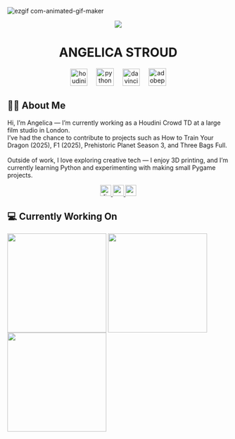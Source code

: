 
![ezgif com-animated-gif-maker](https://github.com/user-attachments/assets/b5f0d96c-6ea0-44e1-aa3a-700a739d250d)

<div align="center">
  <img src="https://visitor-badge.laobi.icu/badge?page_id=angelicagif.angelicagif&right_color=black"  />
</div>
<h1 align="center">ANGELICA STROUD</h1>

<div align="center">
  <img src="https://i.postimg.cc/wMds9RLx/houdini-skillicon.png" height="39" alt="houdini logo"  />
  <img width="12" />
  <img src="https://skillicons.dev/icons?i=py" height="40" alt="python logo"  />
  <img width="12" />
  <img src="https://i.postimg.cc/HLHK86m2/davinci-skillicon.png" height="39" alt="davinciresolve logo"  />
  <img width="12" />
  <img src="https://skillicons.dev/icons?i=ps" height="40" alt="adobephotoshop logo"  />
</div>




<h2>👩‍💻  About Me</h2>
<p align="left">Hi, I’m Angelica — I’m currently working as a Houdini Crowd TD at a large film studio in London.<br>I’ve had the chance to contribute to projects such as How to Train Your Dragon (2025), F1 (2025), Prehistoric Planet Season 3, and Three Bags Full.<br><br>Outside of work, I love exploring creative tech — I enjoy 3D printing, and I’m currently learning Python and experimenting with making small Pygame projects.</p>

<div align="center">
  <a href="angiegutz" target="_blank">
    <img src="https://img.shields.io/static/v1?message=Discord&logo=discord&label=&color=7289DA&logoColor=white&labelColor=&style=for-the-badge" height="25" alt="discord logo"  />
  </a>
  <a href="https://www.youtube.com/@angelica8790" target="_blank">
    <img src="https://img.shields.io/static/v1?message=Youtube&logo=youtube&label=&color=FF0000&logoColor=white&labelColor=&style=for-the-badge" height="25" alt="youtube logo"  />
  </a>
  <a href="https://www.imdb.com/name/nm15378608/" target="_blank">
  <img src="https://img.shields.io/static/v1?message=IMDB&logo=https://en.m.wikipedia.org/wiki/File:IMDB_Logo_2016.png&label=&color=FFCC00&style=for-the-badge" height="25" />
  </a>
</div>

<h2>💻 Currently Working On</h2>
<div>
  <a href="https://github.com/ewanp-dev/PlatformerShooter"><img align="center" width="225em" src="https://github-readme-stats.vercel.app/api/pin/?username=angelicagif&repo=PlatformerShooter&theme=calm_pink&hide_border=true&border_radius=20"/></a>
  <a href="https://github.com/angelicagif/FlappyBird"><img align="center" width="225em" src="https://github-readme-stats.vercel.app/api/pin/?username=angelicagif&repo=FlappyBird&theme=calm_pink&hide_border=true&border_radius=20"/></a>
  <a href="https://github.com/angelicagif/Houdini"><img align="center" width="225em" src="https://github-readme-stats.vercel.app/api/pin/?username=angelicagif&repo=Houdini&theme=calm_pink&hide_border=true&border_radius=20"/></a>
</div>


